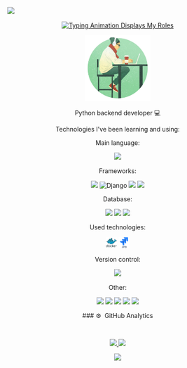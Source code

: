 ![](https://github.com/halfrost/halfrost/blob/master/icons/header_.png)

<div style="text-align: center;">
    <p align="center">
    <a href="https://git.io/typing-svg">
        <img src="https://readme-typing-svg.herokuapp.com?color=%2336BCF7&lines=Hello+I'm+Oskar;Welcome+to+my+Github+profile;" alt="Typing Animation Displays My Roles">
    </a>
</div>

<p align="center">
    </p>
    <p align="center">
    <img width="150" src="https://raw.githubusercontent.com/tonynguyenit18/tonynguyenit18/main/static/code-guy.jpeg">
</p>

<p align="center">
    </p>
    <p align="center">
Python backend developer 💻
<br>

<p align="center">
    </p>
    <p align="center">
Technologies I've been learning and using:
<br>
        
<p align="center">
    </p>
    <p align="center">     
Main language:
<p align="center">
<img src="https://img.shields.io/badge/python%20-%2314354C.svg?&style=for-the-badge&logo=python&logoColor=white"/>
    
<p align="center">
Frameworks: 
<p align="center">
<img width="10%" src="https://img.shields.io/badge/FastAPI-005571?style=for-the-badge&logo=fastapi"/>
<img width="10%" alt="Django" src="https://img.shields.io/badge/django-%23092E20.svg?style=for-the-badge&logo=django&logoColor=white"/>
<img width="13%" src="https://img.shields.io/badge/DJANGO-REST-ff1709?style=for-the-"/>
<img width="10%" src="https://img.shields.io/badge/Flask-000000?style=for-the-badge&logo=flask&logoColor=white"/>


<br/>
<p align="center">
Database:
<p align="center">
<img width="10%" src="https://img.shields.io/badge/MySQL-005C84?style=for-the-badge&logo=mysql&logoColor=white"/>
<img width="15%" src="https://img.shields.io/badge/PostgreSQL-316192?style=for-the-badge&logo=postgresql&logoColor=white"/>
<img width="11%" src="https://img.shields.io/badge/SQLite-07405E?style=for-the-badge&logo=sqlite&logoColor=white"/>

<p align="center">
Used technologies:
<p align="center">
<img  width="5%" src="https://github.com/devicons/devicon/blob/master/icons/docker/docker-original-wordmark.svg"/>
<img  width="5%" src="https://github.com/devicons/devicon/blob/master/icons/jira/jira-original-wordmark.svg"/>
    
<p align="center">
Version control:
<p align="center">
<img width="13%" src="https://img.shields.io/badge/GitHub-100000?style=for-the-badge&logo=github&logoColor=white"/>
    
<p align="center">
Other:
<p align="center">
<img width="7%" src="https://img.shields.io/badge/GIT-E44C30?style=for-the-badge&logo=git&logoColor=white"/>
<img width="7%" src="https://img.shields.io/badge/CSS-239120?&style=for-the-badge&logo=css3&logoColor=white"/>
<img width="8%" src="https://img.shields.io/badge/HTML-239120?style=for-the-badge&logo=html5&logoColor=white"/>
<img width="7%" src="https://img.shields.io/badge/SAP-0FAAFF?style=for-the-badge&logo=sap&logoColor=white"/>
<img width="10.5%" src="https://img.shields.io/badge/Postman-FF6C37?style=for-the-badge&logo=Postman&logoColor=white"/>


<p align="center">
    </p>
    <p align="center">
### ⚙️ &nbsp;GitHub Analytics
<br>
        
<p align="center">
<img src="https://komarev.com/ghpvc/?username=AgzigitovOskar&style=flat-square&color=blue" alt=""/>
</a>
</p>

<p align="center">
<a href="https://github.com/AgzigitovOskar">
  <img height="180em" src="https://github-readme-stats-eight-theta.vercel.app/api?username=AgzigitovOskar&show_icons=true&theme=algolia&include_all_commits=true&count_private=true"/>
  <img height="180em" src="https://github-readme-stats-eight-theta.vercel.app/api/top-langs/?username=AgzigitovOskar&layout=compact&langs_count=8&theme=algolia"/>
</a>
</p>


<div id="header" align="center">
  <img src="https://media0.giphy.com/media/v1.Y2lkPTc5MGI3NjExbmM2ZDhuYnowNHpyMXBrM3VvaXJuOWxncGZpb2I2MjZ4bnY1bmx3aiZlcD12MV9pbnRlcm5hbF9naWZfYnlfaWQmY3Q9Zw/pufOOG2cplDtfyQXL1/giphy.gif" width="150"/>
</div>




